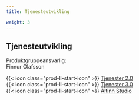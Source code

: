```yaml
---
title: Tjenesteutvikling

weight: 3
---
```


## Tjenesteutvikling

Produktgruppeansvarlig:  
Finnur Olafsson

{{< icon class="prod-li-start-icon" >}} [Tjenester 2.0](https://altinn.github.io/docs/)  
{{< icon class="prod-li-start-icon" >}} [Tjenester 3.0](https://docs.altinn.studio/nb/)  
{{< icon class="prod-li-start-icon" >}} [Altinn Studio](https://docs.altinn.studio/solutions/altinn-studio/)  

